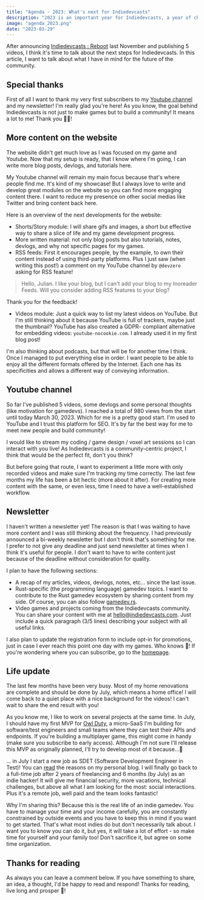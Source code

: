 ```yaml
---
title: "Agenda - 2023: What's next for Indiedevcasts"
description: "2023 is an important year for Indiedevcasts, a year of changes. In this article, I share with you the next steps for Indiedevcasts."
image: "agenda_2023.png"
date: "2023-03-29"
---
```


After announcing [Indiedevcasts : Reboot](/posts/indiedevcasts-reboot) last November and publishing 5 videos, I think it's time to talk about the next steps for Indiedevcasts. In this article, I want to talk about what I have in mind for the future of the community.

## Special thanks

First of all I want to thank my very first subscribers to my [Youtube channel](https://www.youtube.com/@indiedevcasts) and my newsletter! I'm really glad you're here! As you know, the goal behind Indiedevcasts is not just to make games but to build a community! It means a lot to me! Thank you 🤜🤛!

## More content on the website

The website didn't get much love as I was focused on my game and Youtube. Now that my setup is ready, that I know where I'm going, I can write more blog posts, devlogs, and tutorials here.

My Youtube channel will remain my main focus because that's where people find me. It's kind of my showcase! But I always love to write and develop great modules on the website so you can find more engaging content there. I want to reduce my presence on other social medias like Twitter and bring content back here.

Here is an overview of the next developments for the website:

- Shorts/Story module: I will share gifs and images, a short but effective way to share a slice of life and my game development progress.
- More written material: not only blog posts but also tutorials, notes, devlogs, and why not specific pages for my games.
- RSS feeds: First it encourages people, by the example, to own their content instead of using third-party platforms. Plus I just saw (when writing this post!) a comment on my YouTube channel by `@devzero` asking for RSS feature!

> Hello, Julian. I like your blog, but I can't add your blog to my Inoreader Feeds. Will you consider adding RSS features to your blog?

Thank you for the feedback!

- Videos module: Just a quick way to list my latest videos on YouTube. But I'm still thinking about it because YouTube is full of trackers, maybe just the thumbnail? YouTube has also created a GDPR- compliant alternative for embedding videos: `youtube-nocookie.com`. I already used it in my first blog post!

I'm also thinking about podcasts, but that will be for another time I think. Once I managed to put everything else in order. I want people to be able to enjoy all the different formats offered by the Internet. Each one has its specificities and allows a different way of conveying information.

## Youtube channel

So far I've published 5 videos, some devlogs and some personal thoughts (like motivation for gamedevs). I reached a total of 980 views from the start until today March 30, 2023. Which for me is a pretty good start. I'm used to YouTube and I trust this platform for SEO. It's by far the best way for me to meet new people and build community!

I would like to stream my coding / game design / voxel art sessions so I can interact with you live! As Indiedevcasts is a community-centric project, I think that would be the perfect fit, don't you think?

But before going that route, I want to experiment a little more with only recorded videos and make sure I'm tracking my time correctly. The last few months my life has been a bit hectic (more about it after). For creating more content with the same, or even less, time I need to have a well-established workflow.

## Newsletter

I haven't written a newsletter yet! The reason is that I was waiting to have more content and I was still thinking about the frequency. I had previously announced a bi-weekly newsletter but I don't think that's something for me. I prefer to not give any deadline and just send newsletter at times when I think it's useful for people. I don't want to have to write content just because of the deadline without consideration for quality.

I plan to have the following sections:

- A recap of my articles, videos, devlogs, notes, etc... since the last issue.
- Rust-specific (the programming language) gamedev topics. I want to contribute to the Rust gamedev ecosystem by sharing content from my side. Of course, you can also follow [gamedev.rs](https://gamedev.rs/).
- Video games and projects coming from the Indiedevcasts community. You can share your content with me at [hello@indiedevcasts.com](mailto:hello@indiedevcasts.com). Just include a quick paragraph (3/5 lines) describing your subject with all useful links.

I also plan to update the registration form to include opt-in for promotions, just in case I ever reach this point one day with my games. Who knows 👾! If you're wondering where you can subscribe, go to the [homepage](/).

## Life update

The last few months have been very busy. Most of my home renovations are complete and should be done by July, which means a home office! I will come back to a quiet place with a nice background for the videos! I can't wait to share the end result with you!

As you know me, I like to work on several projects at the same time. In July, I should have my first MVP for [Owl Duty](https://owlduty.com), a micro-SaaS I'm building for software/test engineers and small teams where they can test their APIs and endpoints. If you're building a multiplayer game, this might come in handy (make sure you subscribe to early access). Although I'm not sure I'll release this MVP as originally planned, I'll try to develop most of it because...🥁

... in July I start a new job as SDET (Software Development Engineer in Test)! You can <a href="https://theredfi.sh/posts/bootstrapping-a-saas-indie-hacker-lonely-journey" target="_blank"> read</a> the reasons on my personal blog. I will finally go back to a full-time job after 2 years of freelancing and 6 months (by July) as an indie hacker! It will give me financial security, more vacations, technical challenges, but above all what I am looking for the most: social interactions. Plus it's a remote job, well paid and the team looks fantastic!

Why I'm sharing this? Because this is the real life of an indie gamedev. You have to manage your time and your income carefully, you are constantly constrained by outside events and you have to keep this in mind if you want to get started. That's what most indies do but don't necessarily talk about. I want you to know you can do it, but yes, it will take a lot of effort - so make time for yourself and your family too! Don't sacrifice it, but agree on some time organization.

## Thanks for reading

As always you can leave a comment below. If you have something to share, an idea, a thought, I'd be happy to read and respond! Thanks for reading, live long and prosper 🖖!
